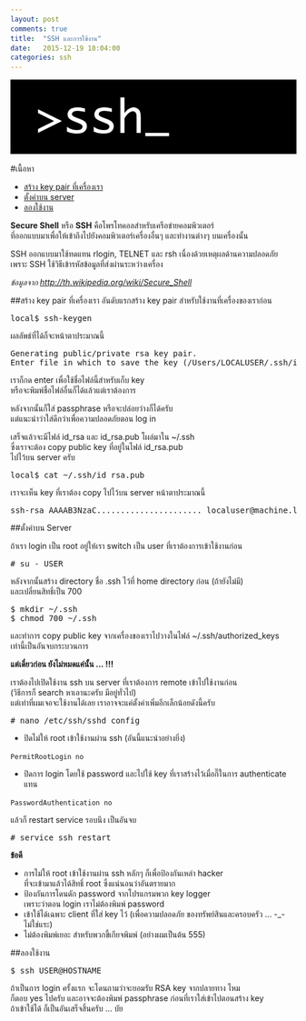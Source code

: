 ```yaml
---
layout: post
comments: true
title:  "SSH และการใช้งาน"
date:   2015-12-19 18:04:00
categories: ssh
---
```


![SSH](/assets/ssh.gif)

#เนื้อหา
* <a href="#keypair">สร้าง key pair ที่เครื่องเรา</a>
* <a href="#server_config">ตั้งค่าบน server</a>
* <a href="#using">ลองใช้งาน</a>

**Secure Shell** หรือ **SSH** คือโพรโทคอลสำหรับเครือข่ายคอมพิวเตอร์<br>
ที่ออกแบบมาเพื่อให้เข้าถึงไปยังคอมพิวเตอร์เครื่องอื่นๆ และทำงานต่างๆ บนเครื่องนั้น

SSH ออกแบบมาใช้ทดแทน rlogin, TELNET และ rsh เนื่องด้วยเหตุผลด้านความปลอดภัย<br>
เพราะ SSH ใช้วิธีเข้ารหัสข้อมูลที่ส่งผ่านระหว่างเครื่อง

*ข้อมูลจาก http://th.wikipedia.org/wiki/Secure_Shell*

<a name="keypair"></a>

##สร้าง key pair ที่เครื่องเรา
อันดับแรกสร้าง key pair สำหรับใช้งานที่เครื่องของเราก่อน

<pre>local$ ssh-keygen</pre>

ผลลัพธ์ที่ได้ก็จะหน้าตาประมาณนี้

<pre>
Generating public/private rsa key pair.
Enter file in which to save the key (/Users/LOCALUSER/.ssh/id_rsa):
</pre>

เราก็กด enter เพื่อใช้ชื่อไฟล์นี้สำหรับเก็บ key <br>
หรือจะพิมพ์ชื่อไฟล์อื่นก็ได้แล้วแต่เราต้องการ 

หลังจากนั้นก็ใส่ passphrase หรือจะปล่อยว่างก็ได้ครับ<br>
แต่แนะนำว่าใส่ดีกว่าเพื่อความปลอดภัยตอน log in

เสร็จแล้วจะมีไฟล์ id_rsa และ id_rsa.pub โผล่มาใน ~/.ssh <br>
ซึ่งเราจะต้อง copy public key ที่อยู่ในไฟล์ id_rsa.pub <br>
ไปไว้บน server ครับ

<pre>
local$ cat ~/.ssh/id_rsa.pub
</pre>

เราจะเห็น key ที่เราต้อง copy ไปไว้บน server หน้าตาประมาณนี้

<pre>
ssh-rsa AAAAB3NzaC...................... localuser@machine.local
</pre>

<a name="server_config"></a>

##ตั้งค่าบน Server

ถ้าเรา login เป็น root อยู่ให้เรา switch เป็น user ที่เราต้องการเข้าใช้งานก่อน

<pre>
# su - USER
</pre>

หลังจากนั้นสร้าง directory ชื่อ .ssh ไว้ที่ home directory ก่อน (ถ้ายังไม่มี) <br>
และเปลี่ยนสิทธิ์เป็น 700

<pre>
$ mkdir ~/.ssh
$ chmod 700 ~/.ssh
</pre>

และทำการ copy public key จากเครื่องของเราไปวางในไฟล์ ~/.ssh/authorized_keys<br>
เท่านี้เป็นอันจบกระบวนการ

**แต่เดี๋ยวก่อน ยังไม่หมดแค่นั้น​ ... !!!**

เราต้องไปเปิดใช้งาน ssh บน server ที่เราต้องการ remote เข้าไปใช้งานก่อน<br>
(วิธีการก็ search หาเอานะครับ มีอยู่ทั่วไป)<br>
แต่เท่าที่ผมเจอจะใช้งานได้เลย เราอาจจะแค่ตั้งค่าเพิ่มอีกเล็กน้อยดังนี้ครับ

<pre>
# nano /etc/ssh/sshd_config
</pre>

* ปิดไม่ให้ root เข้าใช้งานผ่าน ssh (อันนี้แนะนำอย่างยิ่ง)
	
<code>PermitRootLogin no</code>

* ปิดการ login โดยใช้ password และไปใช้ key ที่เราสร้างไว้เมื่อกี๊ในการ authenticate แทน

<code>PasswordAuthentication no</code>

แล้วก็ restart service รอบนึง เป็นอันจบ

<pre>
# service ssh restart
</pre>

**ข้อดี**

* การไม่ให้ root เข้าใช้งานผ่าน ssh หลักๆ ก็เพื่อป้องกันเหล่า hacker <br>ที่จะเข้ามาแล้วได้สิทธิ์ root ซึ่งแน่นอนว่าอันตรายมาก
* ป้องกันการโดนดัก password จากโปรแกรมพวก key logger <br>เพราะว่าตอน login เราไม่ต้องพิมพ์ password
* เข้าใช้ได้เฉพาะ client ที่ใส่ key ไว้ (เพื่อความปลอดภัย ของทรัพย์สินและครอบครัว ... -_-ไม่ใช่แระ)
* ไม่ต้องพิมพ์เยอะ สำหรับพวกขี้เกียจพิมพ์ (อย่างผมเป็นต้น 555)

<a name="using"></a>

##ลองใช้งาน
<pre>
$ ssh USER@HOSTNAME
</pre>

ถ้าเป็นการ login ครั้งแรก จะโดนถามว่าจะยอมรับ RSA key จากปลายทาง ไหม<br>
ก็ตอบ yes ไปครับ และอาจจะต้องพิมพ์ passphrase ก่อนที่เราใส่เข้าไปตอนสร้าง key <br>
ถ้าเข้าใช้ได้ ก็เป็นอันเสร็จสิ้นครับ ... บัย
